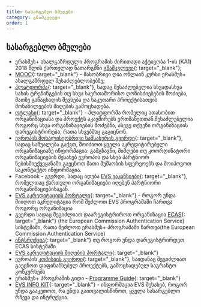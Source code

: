 ```yaml
---
title: სასარგებლო ბმულები
category: გზამკვლევი
order: 1
---
```


## სასარგებლო ბმულები

* ერასმუს+ ახალგაზრდული პროგრამის ძირითადი აქტივობა 1-ის (KA1) 2018 წლის ქართულად ნათარგმნი [გზამკვლევი](https://goo.gl/3sD9Lu){: target="_blank"};
* [MOOC](https://www.google.com/url?q=https%3A%2F%2Fwww.salto-youth.net%2Frc%2Fparticipation%2Fmooc-erasmusplus%2F&amp;sa=D&amp;sntz=1&amp;usg=AFQjCNF1N1mjmVKeLQqcUnqt6NIsmpYesg){: target="_blank"} - მასობრივი ღია ონლაინ კურსი ერასმუს+ ახალგაზრდულ შესაძლებლობებზე;
* [პლატფორმა](https://www.google.com/url?q=https%3A%2F%2Fwww.salto-youth.net%2Ftools%2Feuropean-trainingcalendar%2F&amp;sa=D&amp;sntz=1&amp;usg=AFQjCNHKwc0meRhz5tTCAusJfwa_1ILuxA){: target="_blank"}, სადაც შესაძლებელია სხვადასხვა სახის ტრენინგების თუ სხვა საერთაშორისო ღონისძიებების მოძიება, მათზე განაცხადის შევსება და საკუთარი პროექტისათვის მონაწილეების მიღების გამოცხადება.
* [ოტლასი](https://www.google.com/url?q=https%3A%2F%2Fwww.salto-youth.net%2Ftools%2Fotlas-partnerfinding%2F&amp;sa=D&amp;sntz=1&amp;usg=AFQjCNFrPoqF5yp196_maJTr_INa11EatQ){: target="_blank"} - პლატფორმა რომელიც ათასობით ორგანიზაციასა და პროექტს აკავშირებს ერთმანეთთან.შესაძლებელია როგორც სხვა ორგანიზაციების მოძებნა, ასევე თქვენი ორგანიზაციის დარეგისტრირება, რათა სხვებმაც გაგიცნონ.
* [ევროპის მოხალისეობრივი სამსახურის გვერდი](https://www.google.com/url?q=https%3A%2F%2Feuropa.eu%2Fyouth%2Fvolunteering%2Fevsorganisation_en&amp;sa=D&amp;sntz=1&amp;usg=AFQjCNFaGhZG1hHchyRUeMrzCfMpeZ99sQ){: target="_blank"}, სადაც საშუალება გაქვთ, მოიძიოთ ყველა აკრედიტირებული ორგანიზაციაზე ინფორმაცია: გამგზავნი, მიმღები თუ კოორდინატორი ორგანიზაციების შესახებ ევროპის და სხვა პარტნიორ ნებისმიექვეყანაში.გაეცნოთ მათი მუშაობის სფერეოებს და მოიპოვოთ საკონტაქტო ინფორმაცია.
* Facebook - გვერდი, სადაც იდება [EVS ვაკანსიები](https://www.google.com/url?q=https%3A%2F%2Fwww.facebook.com%2Fevsvacancies&amp;sa=D&amp;sntz=1&amp;usg=AFQjCNEdilqC1RHG8onVetfGvfhHskIebA){: target="_blank"}, რომელთაც ქართული ორგანიზაციები იღებენ პარტნიორი ორგანიზაციებისაგან.
* [EVS აკრედიტაციის პორტალი](https://www.google.com/url?q=https%3A%2F%2Fwww.salto-youth.net%2Frc%2Feeca%2Fevsaccreditations%2F&amp;sa=D&amp;sntz=1&amp;usg=AFQjCNEeBg8Pp8qdLYg2rT8IcNjPy8Fyzw){: target="_blank"} - როგორ უნდა მიიღოთ აკრედიტაცია რომ შეძლოთ EVS პროგრამაში ჩართვა როგორც ორგანიზაცია
* გვერდი სადაც შეგიძლიათ დაარეგისტრიროთ ორგანიზაცია [ECAS](https://www.google.com/url?q=https%3A%2F%2Fec.europa.eu%2Feducation%2Fparticipants%2Fportal%2Fdesktop%2Fen%2Forganisations%2Fregister.html&amp;sa=D&amp;sntz=1&amp;usg=AFQjCNHnKwhvsVZqLlX0IW3D-RXW9vh5wQ){: target="_blank"} (the European Commission Authentication Service) სისტემაში, რათა შეძლოთ ერასმუს+ პროგრამაში ჩართვა(the European Commission Authentication Service)
* [ინტსრუქცია](http://www.google.com/url?q=http%3A%2F%2Fec.europa.eu%2Fresearch%2Fparticipants%2Fportal%2Fdoc%2Fcall%2Ffp7%2Ffp7-ict-2013-10%2F33018-obtaining_pic_and_ecas_en.pdf&amp;sa=D&amp;sntz=1&amp;usg=AFQjCNGxo5FOYihJf00DWKCMBLbpK-OcVw){: target="_blank"} თუ როგორ უნდა დარეგისტრირდეთ ECAS სისტემაში
* [EVS აკრედიტაციის მიღების პორტალი](https://www.google.com/url?q=https%3A%2F%2Fwww.salto-youth.net%2Frc%2Feeca%2Fevsaccreditations%2F&amp;sa=D&amp;sntz=1&amp;usg=AFQjCNEeBg8Pp8qdLYg2rT8IcNjPy8Fyzw){: target="_blank"}
* ევროპის [კომისიის გვერდი](http://www.google.com/url?q=http%3A%2F%2Fec.europa.eu%2Fbudget%2Fcontracts_grants%2Finfo_contracts%2Flegal_entities%2Flegal-entities_en.cfm&amp;sa=D&amp;sntz=1&amp;usg=AFQjCNHKcfYktg_DKJWzP3E0MSbli82FWg){: target="_blank"}, საიდანაც შეგიძლიათ გაეცნოთ დაფინანსებულ პროექტებს, გამოცხადებულ საგრანტო კონკურსებს
* ერასმუს+ პროგრამის გიდი - [Programme Guide](http://www.google.com/url?q=http%3A%2F%2Fec.europa.eu%2Fprogrammes%2Ferasmus-plus%2Fsites%2Ferasmusplus2%2Ffiles%2Ferasmus-plus-programme-guide2_en.pdf&amp;sa=D&amp;sntz=1&amp;usg=AFQjCNE4WPVXwuyvQNEiJ14s1qrebCVD4A){: target="_blank"}
* [EVS INFO KIT](https://www.google.com/url?q=https%3A%2F%2Fwww.salto-youth.net%2Fdownloads%2F4-172941%2FWhat%2520to%2520expect%2520from%2520EVS.pdf%3F&amp;sa=D&amp;sntz=1&amp;usg=AFQjCNGowIbBoZ1JH7TIyrthAFMfFVaa0A){: target="_blank"} - ინფორმაცია EVS შესახებ, როგორ უნდა გააკეთოთ, რა უნდა გაითვალისწინოთ, ყველა სასარგებლო რჩევა და ინტრუქცია.